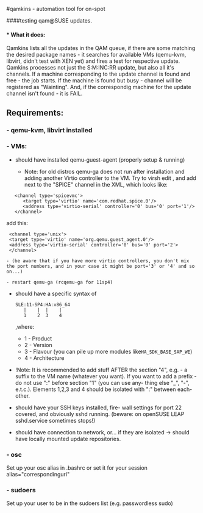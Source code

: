 #qamkins - automation tool for on-spot

####testing qam@SUSE updates.

#### * What it does:
Qamkins lists all the updates in the QAM queue, if there are some matching the desired package names - it searches for available VMs (qemu-kvm, libvirt, didn't test with XEN yet) and fires a test for respective update. Qamkins processes not just the S:M:INC:RR update, but also all it's channels. If a machine corresponding to the update channel is found and free - the job starts. If the machine is found but busy - channel will be registered as "Wainting". And, if the correspondig machine for the update channel isn't found - it is FAIL.


## Requirements:

### - qemu-kvm, libvirt installed

### - VMs:

* should have installed qemu-guest-agent
 (properly setup & running)
 
     - Note: for old distros qemu-ga does not run after installation and adding another Virtio controller to the VM. Try to virsh edit <VM>, and add next to the "SPICE" channel in the XML, which looks like:
 
```
   <channel type='spicevmc'>
      <target type='virtio' name='com.redhat.spice.0'/>
	  <address type='virtio-serial' controller='0' bus='0' port='1'/>
   </channel>
```

 add this: 
 
```
 <channel type='unix'>
 <target type='virtio' name='org.qemu.guest_agent.0'/>
 <address type='virtio-serial' controller='0' bus='0' port='2'>
 </channel>
```
    - (be aware that if you have more virtio controllers, you don't mix the port numbers, and in your case it might be port='3' or '4' and so on...)
 
    - restart qemu-ga (rcqemu-ga for 11sp4)

* should have a specific syntax of <domname>

  ```
  SLE:11-SP4:HA:x86_64
     |    |  |    |
     1    2  3    4
  ```
  ,where:
  - 1 - Product
  - 2 - Version
  - 3 - Flavour (you can pile up more
	 modules like```HA_SDK_BASE_SAP_WE```)
  - 4 - Architecture

 - !Note: It is recommended to add stuff 
    AFTER the section "4", e.g. - a suffix 
    to the VM name (whatever you want).
    If you want to add a prefix - do not use
    ":" before section "1" (you can use any-
    thing else "_", "-", e.t.c.). Elements 1,2,3 and 4 should be isolated with ":" between each-other.

* should have your SSH keys installed, fire-
  wall settings for port 22 covered, and 
  obviously sshd running. (beware: on 
  openSUSE LEAP sshd.service sometimes stops!)

* should have connection to network, or...
  if they are isolated -> should have locally
  mounted update repositories.


### - osc
Set up your osc alias in .bashrc or set it for your session alias="correspondingurl"


### - sudoers
Set up your user to be in the sudoers list (e.g. passwordless sudo)




 
